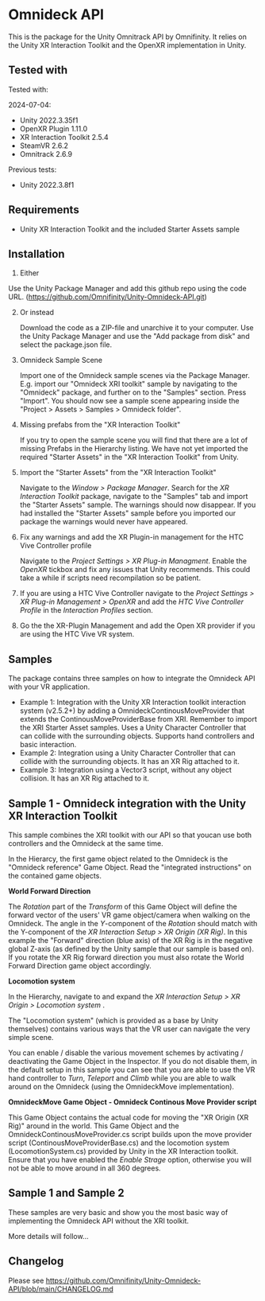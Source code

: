 # Omnideck API
This is the package for the Unity Omnitrack API by Omnifinity. It relies on the Unity XR Interaction Toolkit and the OpenXR implementation in Unity.

## Tested with
Tested with:

2024-07-04:
- Unity 2022.3.35f1
-   OpenXR Plugin 1.11.0
-   XR Interaction Toolkit 2.5.4
- SteamVR 2.6.2
- Omnitrack 2.6.9

Previous tests:
- Unity 2022.3.8f1

## Requirements
- Unity XR Interaction Toolkit and the included Starter Assets sample

## Installation
1) Either

Use the Unity Package Manager and add this github repo using the code URL.
(https://github.com/Omnifinity/Unity-Omnideck-API.git)

2) Or instead

    Download the code as a ZIP-file and unarchive it to your computer. Use the Unity Package Manager and use the "Add package from disk" and select the package.json file. 

3) Omnideck Sample Scene

    Import one of the Omnideck sample scenes via the Package Manager. E.g. import our "Omnideck XRI toolkit" sample by navigating to the "Omnideck" package, and further on to the "Samples" section. Press "Import". You should now see a sample scene appearing inside the "Project > Assets > Samples > Omnideck folder".

4) Missing prefabs from the "XR Interaction Toolkit"

    If you try to open the sample scene you will find that there are a lot of missing Prefabs in the Hierarchy listing. We have not yet imported the required  "Starter Assets" in the "XR Interaction Toolkit" from Unity.

5) Import the "Starter Assets" from the "XR Interaction Toolkit"

    Navigate to the <i>Window > Package Manager</i>. Search for the <i>XR Interaction Toolkit</i> package, navigate to the "Samples" tab and import the "Starter Assets" sample. The warnings should now disappear. If you had installed the "Starter Assets" sample before you imported our package the warnings would never have appeared.

6) Fix any warnings and add the XR Plugin-in management for the HTC Vive Controller profile

   Navigate to the <i>Project Settings > XR Plug-in Managment</i>. Enable the *OpenXR* tickbox and fix any issues that Unity recommends. This could take a while if scripts need recompilation so be patient.

7) If you are using a HTC Vive Controller navigate to the <i>Project Settings > XR Plug-in Management > OpenXR</i> and add the <i>HTC Vive Controller Profile</i> in the <i>Interaction Profiles</i> section.

8) Go the the XR-Plugin Management and add the Open XR provider if you are using the HTC Vive VR system.

## Samples
The package contains three samples on how to integrate the Omnideck API with your VR application.
- Example 1: Integration with the Unity XR Interaction toolkit interaction system (v2.5.2+) by adding a OmnideckContinousMoveProvider that extends the ContinousMoveProviderBase from XRI. Remember to import the XRI Starter Asset samples. Uses a Unity Character Controller that can collide with the surrounding objects. Supports hand controllers and basic interaction.
- Example 2: Integration using a Unity Character Controller that can collide with the surrounding objects. It has an XR Rig attached to it.
- Example 3: Integration using a Vector3 script, without any object collision. It has an XR Rig attached to it.


## Sample 1 - Omnideck integration with the Unity XR Interaction Toolkit

This sample combines the XRI toolkit with our API so that youcan use both controllers and the Omnideck at the same time.  
   
In the Hierarcy, the first game object related to the Omnideck is the "Omnideck reference" Game Object. Read the "integrated instructions" on the contained game objects.

**World Forward Direction**

The *Rotation* part of the *Transform* of this Game Object will define the forward vector of the users' VR game object/camera when walking on the Omnideck.
The angle in the *Y*-component of the *Rotation* should match with the Y-component of the <i>XR Interaction Setup > XR Origin (XR Rig)</i>.
In this example the "Forward" direction (blue axis) of the XR Rig is in the negative global Z-axis (as defined by the Unity sample that our sample is based on).
If you rotate the XR Rig forward direction you must also rotate the World Forward Direction game object accordingly.   
    

**Locomotion system**
   
In the Hierarchy, navigate to and expand the <i>XR Interaction Setup > XR Origin > Locomotion system </i>.

The "Locomotion system" (which is provided as a base by Unity themselves) contains various ways that the VR user can navigate the very simple scene.

You can enable / disable the various movement schemes by activating / deactivating the Game Object in the Inspector.
If you do not disable them, in the default setup in this sample you can see that you are able to use the VR hand controller to *Turn*, *Teleport* and *Climb* while you are able to walk around on the Omnideck (using the OmnideckMove implementation).


**OmnideckMove Game Object - Omnideck Continous Move Provider script**
    
This Game Object contains the actual code for moving the "XR Origin (XR Rig)" around in the world. 
This Game Object and the OmnideckContinousMoveProvider.cs script builds upon the move provider script (ContinousMoveProviderBase.cs) and the locomotion system (LocomotionSystem.cs) provided by Unity in the XR Interaction toolkit. Ensure that you have enabled the *Enable Strage* option, otherwise you will not be able to move around in all 360 degrees. 
    

## Sample 1 and Sample 2

These samples are very basic and show you the most basic way of implementing the Omnideck API without the XRI toolkit.


More details will follow...




## Changelog
Please see https://github.com/Omnifinity/Unity-Omnideck-API/blob/main/CHANGELOG.md

